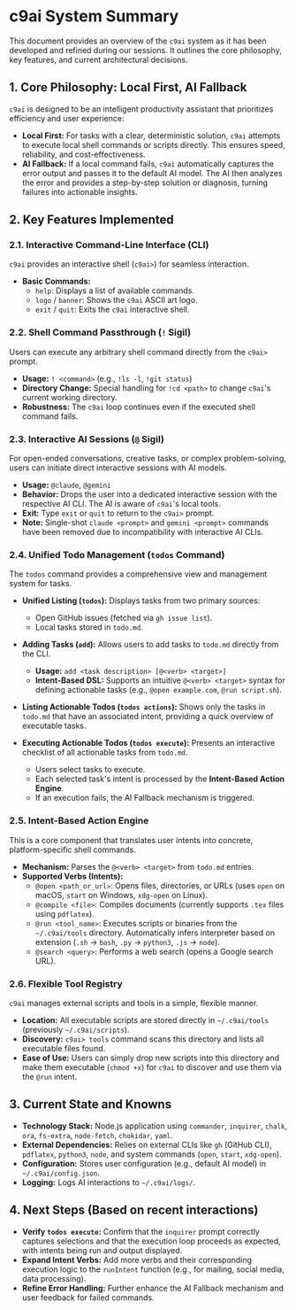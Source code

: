 # c9ai System Summary

This document provides an overview of the `c9ai` system as it has been developed and refined during our sessions. It outlines the core philosophy, key features, and current architectural decisions.

## 1. Core Philosophy: Local First, AI Fallback

`c9ai` is designed to be an intelligent productivity assistant that prioritizes efficiency and user experience:

-   **Local First:** For tasks with a clear, deterministic solution, `c9ai` attempts to execute local shell commands or scripts directly. This ensures speed, reliability, and cost-effectiveness.
-   **AI Fallback:** If a local command fails, `c9ai` automatically captures the error output and passes it to the default AI model. The AI then analyzes the error and provides a step-by-step solution or diagnosis, turning failures into actionable insights.

## 2. Key Features Implemented

### 2.1. Interactive Command-Line Interface (CLI)

`c9ai` provides an interactive shell (`c9ai>`) for seamless interaction.

-   **Basic Commands:**
    -   `help`: Displays a list of available commands.
    -   `logo` / `banner`: Shows the `c9ai` ASCII art logo.
    -   `exit` / `quit`: Exits the `c9ai` interactive shell.

### 2.2. Shell Command Passthrough (`!` Sigil)

Users can execute any arbitrary shell command directly from the `c9ai>` prompt.

-   **Usage:** `! <command>` (e.g., `!ls -l`, `!git status`)
-   **Directory Change:** Special handling for `!cd <path>` to change `c9ai`'s current working directory.
-   **Robustness:** The `c9ai` loop continues even if the executed shell command fails.

### 2.3. Interactive AI Sessions (`@` Sigil)

For open-ended conversations, creative tasks, or complex problem-solving, users can initiate direct interactive sessions with AI models.

-   **Usage:** `@claude`, `@gemini`
-   **Behavior:** Drops the user into a dedicated interactive session with the respective AI CLI. The AI is aware of `c9ai`'s local tools.
-   **Exit:** Type `exit` or `quit` to return to the `c9ai>` prompt.
-   **Note:** Single-shot `claude <prompt>` and `gemini <prompt>` commands have been removed due to incompatibility with interactive AI CLIs.

### 2.4. Unified Todo Management (`todos` Command)

The `todos` command provides a comprehensive view and management system for tasks.

-   **Unified Listing (`todos`):** Displays tasks from two primary sources:
    -   Open GitHub issues (fetched via `gh issue list`).
    -   Local tasks stored in `todo.md`.

-   **Adding Tasks (`add`):** Allows users to add tasks to `todo.md` directly from the CLI.
    -   **Usage:** `add <task description> [@<verb> <target>]`
    -   **Intent-Based DSL:** Supports an intuitive `@<verb> <target>` syntax for defining actionable tasks (e.g., `@open example.com`, `@run script.sh`).

-   **Listing Actionable Todos (`todos actions`):** Shows only the tasks in `todo.md` that have an associated intent, providing a quick overview of executable tasks.

-   **Executing Actionable Todos (`todos execute`):** Presents an interactive checklist of all actionable tasks from `todo.md`.
    -   Users select tasks to execute.
    -   Each selected task's intent is processed by the **Intent-Based Action Engine**.
    -   If an execution fails, the AI Fallback mechanism is triggered.

### 2.5. Intent-Based Action Engine

This is a core component that translates user intents into concrete, platform-specific shell commands.

-   **Mechanism:** Parses the `@<verb> <target>` from `todo.md` entries.
-   **Supported Verbs (Intents):**
    -   `@open <path_or_url>`: Opens files, directories, or URLs (uses `open` on macOS, `start` on Windows, `xdg-open` on Linux).
    -   `@compile <file>`: Compiles documents (currently supports `.tex` files using `pdflatex`).
    -   `@run <tool_name>`: Executes scripts or binaries from the `~/.c9ai/tools` directory. Automatically infers interpreter based on extension (`.sh` -> `bash`, `.py` -> `python3`, `.js` -> `node`).
    -   `@search <query>`: Performs a web search (opens a Google search URL).

### 2.6. Flexible Tool Registry

`c9ai` manages external scripts and tools in a simple, flexible manner.

-   **Location:** All executable scripts are stored directly in `~/.c9ai/tools` (previously `~/.c9ai/scripts`).
-   **Discovery:** `c9ai> tools` command scans this directory and lists all executable files found.
-   **Ease of Use:** Users can simply drop new scripts into this directory and make them executable (`chmod +x`) for `c9ai` to discover and use them via the `@run` intent.

## 3. Current State and Knowns

-   **Technology Stack:** Node.js application using `commander`, `inquirer`, `chalk`, `ora`, `fs-extra`, `node-fetch`, `chokidar`, `yaml`.
-   **External Dependencies:** Relies on external CLIs like `gh` (GitHub CLI), `pdflatex`, `python3`, `node`, and system commands (`open`, `start`, `xdg-open`).
-   **Configuration:** Stores user configuration (e.g., default AI model) in `~/.c9ai/config.json`.
-   **Logging:** Logs AI interactions to `~/.c9ai/logs/`.

## 4. Next Steps (Based on recent interactions)

-   **Verify `todos execute`:** Confirm that the `inquirer` prompt correctly captures selections and that the execution loop proceeds as expected, with intents being run and output displayed.
-   **Expand Intent Verbs:** Add more verbs and their corresponding execution logic to the `runIntent` function (e.g., for mailing, social media, data processing).
-   **Refine Error Handling:** Further enhance the AI Fallback mechanism and user feedback for failed commands.
